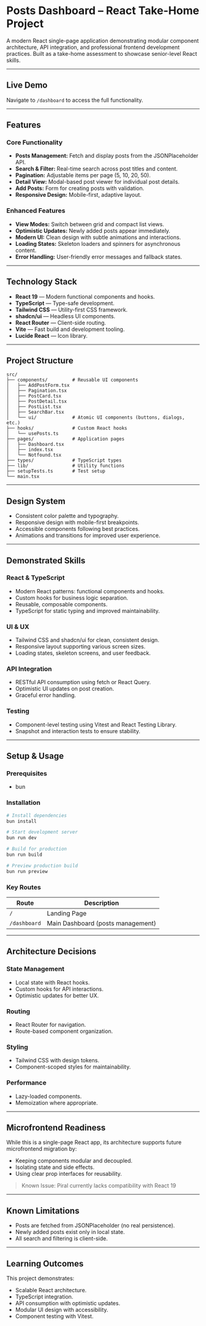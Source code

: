 # Posts Dashboard – React Take-Home Project

A modern React single-page application demonstrating modular component architecture, API integration, and professional frontend development practices. Built as a take-home assessment to showcase senior-level React skills.

---

## Live Demo

Navigate to `/dashboard` to access the full functionality.

---

## Features

### Core Functionality

* **Posts Management:** Fetch and display posts from the JSONPlaceholder API.
* **Search & Filter:** Real-time search across post titles and content.
* **Pagination:** Adjustable items per page (5, 10, 20, 50).
* **Detail View:** Modal-based post viewer for individual post details.
* **Add Posts:** Form for creating posts with validation.
* **Responsive Design:** Mobile-first, adaptive layout.

### Enhanced Features

* **View Modes:** Switch between grid and compact list views.
* **Optimistic Updates:** Newly added posts appear immediately.
* **Modern UI:** Clean design with subtle animations and interactions.
* **Loading States:** Skeleton loaders and spinners for asynchronous content.
* **Error Handling:** User-friendly error messages and fallback states.

---

## Technology Stack

* **React 19** — Modern functional components and hooks.
* **TypeScript** — Type-safe development.
* **Tailwind CSS** — Utility-first CSS framework.
* **shadcn/ui** — Headless UI components.
* **React Router** — Client-side routing.
* **Vite** — Fast build and development tooling.
* **Lucide React** — Icon library.

---

## Project Structure

```
src/
├── components/         # Reusable UI components
│   ├── AddPostForm.tsx
│   ├── Pagination.tsx
│   ├── PostCard.tsx
│   ├── PostDetail.tsx
│   ├── PostList.tsx
│   ├── SearchBar.tsx
│   └── ui/             # Atomic UI components (buttons, dialogs, etc.)
├── hooks/              # Custom React hooks
│   └── usePosts.ts
├── pages/              # Application pages
│   ├── Dashboard.tsx
│   ├── index.tsx
│   └── Notfound.tsx
├── types/              # TypeScript types
├── lib/                # Utility functions
├── setupTests.ts       # Test setup
└── main.tsx
```

---

## Design System

* Consistent color palette and typography.
* Responsive design with mobile-first breakpoints.
* Accessible components following best practices.
* Animations and transitions for improved user experience.

---

## Demonstrated Skills

### React & TypeScript

* Modern React patterns: functional components and hooks.
* Custom hooks for business logic separation.
* Reusable, composable components.
* TypeScript for static typing and improved maintainability.

### UI & UX

* Tailwind CSS and shadcn/ui for clean, consistent design.
* Responsive layout supporting various screen sizes.
* Loading states, skeleton screens, and user feedback.

### API Integration

* RESTful API consumption using fetch or React Query.
* Optimistic UI updates on post creation.
* Graceful error handling.

### Testing

* Component-level testing using Vitest and React Testing Library.
* Snapshot and interaction tests to ensure stability.

---

## Setup & Usage

### Prerequisites

* bun

### Installation

```bash
# Install dependencies
bun install

# Start development server
bun run dev

# Build for production
bun run build

# Preview production build
bun run preview
```

### Key Routes

| Route        | Description                       |
| ------------ | --------------------------------- |
| `/`          | Landing Page                      |
| `/dashboard` | Main Dashboard (posts management) |

---

## Architecture Decisions

### State Management

* Local state with React hooks.
* Custom hooks for API interactions.
* Optimistic updates for better UX.

### Routing

* React Router for navigation.
* Route-based component organization.

### Styling

* Tailwind CSS with design tokens.
* Component-scoped styles for maintainability.

### Performance

* Lazy-loaded components.
* Memoization where appropriate.

---

## Microfrontend Readiness

While this is a single-page React app, its architecture supports future microfrontend migration by:

* Keeping components modular and decoupled.
* Isolating state and side effects.
* Using clear prop interfaces for reusability.

> Known Issue: Piral currently lacks compatibility with React 19

---

## Known Limitations

* Posts are fetched from JSONPlaceholder (no real persistence).
* Newly added posts exist only in local state.
* All search and filtering is client-side.

---

## Learning Outcomes

This project demonstrates:

* Scalable React architecture.
* TypeScript integration.
* API consumption with optimistic updates.
* Modular UI design with accessibility.
* Component testing with Vitest.